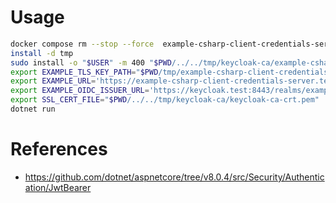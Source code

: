 # Usage

```bash
docker compose rm --stop --force  example-csharp-client-credentials-server
install -d tmp
sudo install -o "$USER" -m 400 "$PWD/../../tmp/keycloak-ca/example-csharp-client-credentials-server.test-key.p12" tmp
export EXAMPLE_TLS_KEY_PATH="$PWD/tmp/example-csharp-client-credentials-server.test-key.p12"
export EXAMPLE_URL='https://example-csharp-client-credentials-server.test:8027'
export EXAMPLE_OIDC_ISSUER_URL='https://keycloak.test:8443/realms/example'
export SSL_CERT_FILE="$PWD/../../tmp/keycloak-ca/keycloak-ca-crt.pem"
dotnet run
```

# References

* https://github.com/dotnet/aspnetcore/tree/v8.0.4/src/Security/Authentication/JwtBearer
